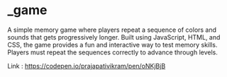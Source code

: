# _game
A simple memory game where players repeat a sequence of colors and sounds that gets progressively longer. Built using JavaScript, HTML, and CSS, the game provides a fun and interactive way to test memory skills. Players must repeat the sequences correctly to advance through levels.


Link : https://codepen.io/prajapativikram/pen/oNKjBjB
